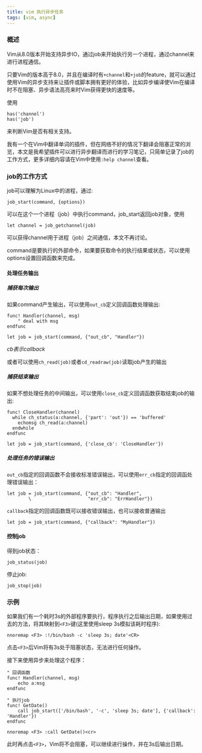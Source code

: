 ```yaml
---
title: vim 执行异步任务
tags: [vim, async]
---
```


### 概述

Vim从8.0版本开始支持异步IO，通过job来开始执行另一个进程，通过channel来进行进程通信。

只要Vim的版本高于8.0，并且在编译时有`+channel`和`+job`的feature，就可以通过使用Vim的异步支持来让插件或脚本拥有更好的体验，比如异步编译使Vim在编译时不在阻塞、异步语法高亮来时Vim获得更快的速度等。

使用

``` vim
has('channel')
has('job')
```

来判断Vim是否有相关支持。

我有一个在Vim中翻译单词的插件，但在网络不好的情况下翻译会阻塞正常的浏览，本文是我希望插件可以进行异步翻译而进行的学习笔记，只简单记录了job的工作方式，更多详细内容请在Vim中使用`:help channel`查看。

### job的工作方式

job可以理解为Linux中的进程，通过:

``` vim
job_start(command, {options})
```

可以在这个一个进程（job）中执行command，job_start返回job对象，使用

``` vim
let channel = job_getchannel(job)
```

可以获得channel用于进程（job）之间通信，本文不再讨论。

command是要执行的外部命令，如果要获取命令的执行结果或状态，可以使用options设置回调函数来完成。

#### 处理任务输出

##### 捕获每次输出

如果command产生输出，可以使用`out_cb`定义回调函数处理输出:

``` vim
func! Handler(channel, msg)
    " deal with msg 
endfunc

let job = job_start(command, {"out_cb", "Handler"})
```

*cb表示callback*

或者可以使用`ch_read(job)`或者`cd_readraw(job)`读取job产生的输出

##### 捕获结束输出 

如果不想处理任务的中间输出，可以使用`close_cb`定义回调函数获取结束job的输出:

``` vim
func! CloseHandler(channel)
  while ch_status(a:channel, {'part': 'out'}) == 'buffered'
    echomsg ch_read(a:channel)
  endwhile
endfunc

let job = job_start(command, {'close_cb': 'CloseHandler'})
```

##### 处理任务的错误输出

`out_cb`指定的回调函数不会接收标准错误输出，可以使用`err_cb`指定的回调函处理错误输出：

``` vim
let job = job_start(command, {"out_cb": "Handler",
        \			          "err_cb": "ErrHandler"})
```

`callback`指定的回调函数既可以接收错误输出，也可以接收普通输出

``` vim
let job = job_start(command, {"callback": "MyHandler"}) 
```

#### 控制job

得到job状态：

``` vim
job_status(job)
```

停止job:

``` vim
job_stop(job)
```
### 示例

如果我们有一个耗时3s的外部程序要执行，程序执行之后输出日期，如果使用过去的方法，将其映射到`<F3>`键(这里使用sleep 3s模拟该耗时程序):

``` vim
nnoremap <F3> :!/bin/bash -c 'sleep 3s; date'<CR>
```

点击`<F3>`后Vim将有3s处于阻塞状态，无法进行任何操作。

接下来使用异步来处理这个程序：

``` vim
" 回调函数
func! Handler(channel, msg)
    echo a:msg
endfunc

" 执行job
func! GetDate()
    call job_start(['/bin/bash', '-c', 'sleep 3s; date'], {'callback': 'Handler'})
endfunc

nnoremap <F3> :call GetDate()<cr>
```

此时再点击`<F3>`，Vim将不会阻塞，可以继续进行操作，并在3s后输出日期。
